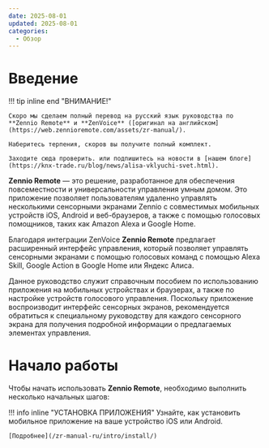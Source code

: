 ```yaml
---
date: 2025-08-01
updated: 2025-08-01
categories:
  - Обзор
---
```

# Введение

!!! tip inline end "ВНИМАНИЕ!"

    Скоро мы сделаем полный перевод на русский язык руководства по **Zennio Remote** и **ZenVoice** ([оригинал на английском](https://web.zennioremote.com/assets/zr-manual/). 
    
    Наберитесь терпения, скоров вы получите полный комплект. 
    
    Заходите сюда проверить. или подпишитесь на новости в [нашем блоге](https://knx-trade.ru/blog/news/alisa-vklyuchi-svet.html).

**Zennio Remote** — это решение, разработанное для обеспечения повсеместности и универсальности управления умным домом. Это приложение позволяет пользователям удаленно управлять несколькими сенсорными экранами Zennio с совместимых мобильных устройств iOS, Android и веб-браузеров, а также с помощью голосовых помощников, таких как Amazon Alexa и Google Home.

Благодаря интеграции ZenVoice **Zennio Remote** предлагает расширенный интерфейс управления, который позволяет управлять сенсорными экранами с помощью голосовых команд с помощью Alexa Skill, Google Action в Google Home или Яндекс Алиса.

Данное руководство служит справочным пособием по использованию приложения на мобильных устройствах и браузерах, а также по настройке устройств голосового управления. Поскольку приложение воспроизводит интерфейс сенсорных экранов, рекомендуется обратиться к специальному руководству для каждого сенсорного экрана для получения подробной информации о предлагаемых элементах управления.

# Начало работы

Чтобы начать использовать **Zennio Remote**, необходимо выполнить несколько начальных шагов:

!!! info inline "УСТАНОВКА ПРИЛОЖЕНИЯ"
    Узнайте, как установить мобильное приложение на ваше устройство iOS или Android.
    
    [Подробнее](/zr-manual-ru/intro/install/)